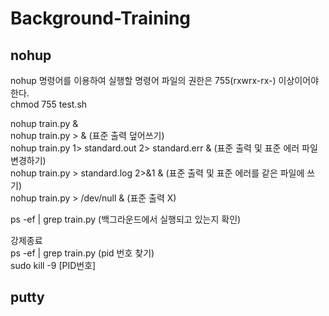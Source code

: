 # Background-Training

## nohup
nohup 명령어를 이용하여 실행할 명령어 파일의 권한은 755(rxwrx-rx-) 이상이어야 한다. </br>
chmod 755 test.sh

nohup train.py & </br>
nohup train.py > & (표준 출력 덮어쓰기) </br>
nohup train.py 1> standard.out 2> standard.err & (표준 출력 및 표준 에러 파일 변경하기) </br>
nohup train.py > standard.log 2>&1 & (표준 출력 및 표준 에러를 같은 파일에 쓰기) </br>
nohup train.py > /dev/null & (표준 출력 X)

ps -ef | grep train.py (백그라운드에서 실행되고 있는지 확인)

강제종료 </br>
ps -ef | grep train.py (pid 번호 찾기) </br>
sudo kill -9 [PID번호] </br>


## putty

